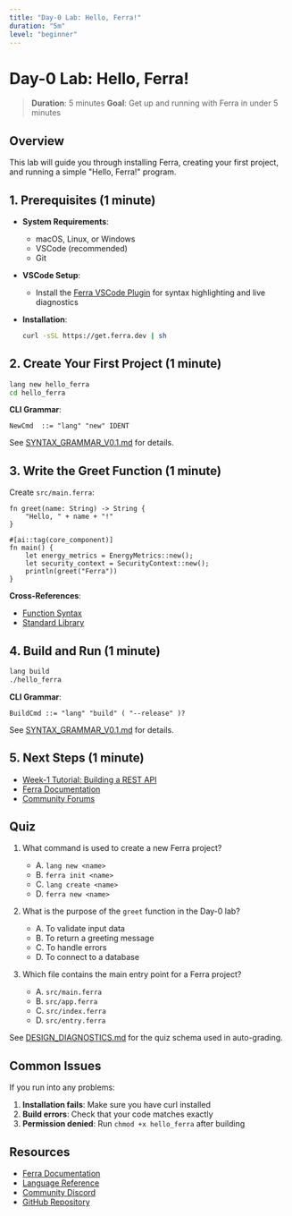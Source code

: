 ```yaml
---
title: "Day-0 Lab: Hello, Ferra!"
duration: "5m"
level: "beginner"
---
```


# Day-0 Lab: Hello, Ferra!

> **Duration**: 5 minutes
> **Goal**: Get up and running with Ferra in under 5 minutes

## Overview

This lab will guide you through installing Ferra, creating your first project, and running a simple "Hello, Ferra!" program.

## 1. Prerequisites (1 minute)

*   **System Requirements**:
    *   macOS, Linux, or Windows
    *   VSCode (recommended)
    *   Git

*   **VSCode Setup**:
    *   Install the [Ferra VSCode Plugin](../../reference/VSCODE_PLUGIN_ALPHA_SPEC.md) for syntax highlighting and live diagnostics

*   **Installation**:
    ```bash
    curl -sSL https://get.ferra.dev | sh
    ```

## 2. Create Your First Project (1 minute)

```bash
lang new hello_ferra
cd hello_ferra
```

**CLI Grammar**:
```ebnf
NewCmd  ::= "lang" "new" IDENT
```
See [SYNTAX_GRAMMAR_V0.1.md](../../reference/SYNTAX_GRAMMAR_V0.1.md) for details.

## 3. Write the Greet Function (1 minute)

Create `src/main.ferra`:
```ferra
fn greet(name: String) -> String {
    "Hello, " + name + "!"
}

#[ai::tag(core_component)]
fn main() {
    let energy_metrics = EnergyMetrics::new();
    let security_context = SecurityContext::new();
    println(greet("Ferra"))
}
```

**Cross-References**:
- [Function Syntax](../../reference/SYNTAX_GRAMMAR_V0.1.md)
- [Standard Library](../../reference/STDLIB_CORE_V0.1.md)

## 4. Build and Run (1 minute)

```bash
lang build
./hello_ferra
```

**CLI Grammar**:
```ebnf
BuildCmd ::= "lang" "build" ( "--release" )?
```
See [SYNTAX_GRAMMAR_V0.1.md](../../reference/SYNTAX_GRAMMAR_V0.1.md) for details.

## 5. Next Steps (1 minute)

*   [Week-1 Tutorial: Building a REST API](../week-1/rest_api.md)
*   [Ferra Documentation](../../reference/)
*   [Community Forums](https://community.ferra.dev)

## Quiz

1. What command is used to create a new Ferra project?
   - A. `lang new <name>`
   - B. `ferra init <name>`
   - C. `lang create <name>`
   - D. `ferra new <name>`

2. What is the purpose of the `greet` function in the Day-0 lab?
   - A. To validate input data
   - B. To return a greeting message
   - C. To handle errors
   - D. To connect to a database

3. Which file contains the main entry point for a Ferra project?
   - A. `src/main.ferra`
   - B. `src/app.ferra`
   - C. `src/index.ferra`
   - D. `src/entry.ferra`

See [DESIGN_DIAGNOSTICS.md](../../reference/DESIGN_DIAGNOSTICS.md) for the quiz schema used in auto-grading.

## Common Issues

If you run into any problems:

1. **Installation fails**: Make sure you have curl installed
2. **Build errors**: Check that your code matches exactly
3. **Permission denied**: Run `chmod +x hello_ferra` after building

## Resources

- [Ferra Documentation](https://docs.ferra.dev)
- [Language Reference](../../reference/README.md)
- [Community Discord](https://discord.gg/ferra)
- [GitHub Repository](https://github.com/Starr2591/ferra-lang) 
